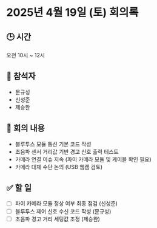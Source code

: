 # 2025년 4월 19일 (토) 회의록

## 🕒 시간
오전 10시 ~ 12시

## 👥 참석자
- 문규성
- 신성준
- 제승완

## 🧭 회의 내용
- 블루투스 모듈 통신 기본 코드 작성
- 초음파 센서 거리값 기반 경고 신호 출력 테스트
- 카메라 연결 이슈 지속 (파이 카메라 모듈 및 케이블 확인 필요)
- 카메라 대체 수단 논의 (USB 웹캠 검토)

## ✅ 할 일
- [ ] 파이 카메라 모듈 정상 여부 최종 점검 (신성준)
- [ ] 블루투스 제어 신호 수신 코드 작성 (문규성)
- [ ] 초음파 경고 거리 세팅값 조정 (제승완)
